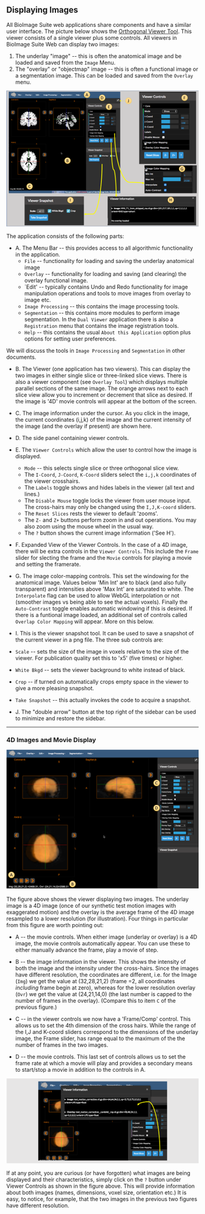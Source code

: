 ## Displaying Images

All BioImage Suite web applications share components and have a similar user interface. The picture below shows the [Orthogonal Viewer Tool](https://bioimagesuiteweb.github.io/webapp/viewer.html). This viewer consists of a single viewer plus some controls. All viewers in BioImage Suite Web can display two images:

1. The underlay "image" -- this is often the anatomical image and be loaded and saved from the `Image` Menu.
2. The "overlay" or "objectmap" image -- this is often a functional image or a segmentation image. This can be loaded and saved from the `Overlay` menu.



![An Application ](images/viewer.png)

The application consists of the following parts:

* A. The Menu Bar -- this provides access to all algorithmic functionality in the application. 
    * `File` -- functionality for loading and saving the underlay anatomical image
    * `Overlay` -- functionality for loading and saving (and clearing) the overlay functional image. 
    * `Edit' -- typically contains Undo and Redo functionality for image manipulation operations and tools to move images from overlay to image etc.
    * `Image Processing` -- this contains the image processing tools.
    * `Segmentation` -- this contains more modules to perform image segmentation. In the `Dual Viewer` application there is also a `Registration` menu that contains the image registration tools.
    * `Help` -- this contains the usual `About this Application` option plus options for setting user preferences.

We will discuss the tools in `Image Processing` and `Segmentation` in other documents.

* B. The Viewer (one application has two viewers). This can display the two images in either single slice or three-linked slice views. There is also a viewer component (see `Overlay Tool`) which displays multiple parallel sections of the same image. The orange arrows next to each slice view allow you to increment or decrement that slice as desired. If the image is '4D' movie controls will appear at the bottom of the screen.

* C. The image information under the cursor. As you click in the image, the current coordinates (i,j,k) of the image and the current intensity of the image (and the overlay if present) are shown here.

* D. The side panel containing viewer controls. 

* E. The `Viewer Controls` which allow the user to control how the image is displayed. 
    * `Mode` -- this selects single slice or three orthogonal slice view.
    * The `I-Coord`, `J-Coord`, `K-Coord` sliders select the `i,j,k` coordinates of the viewer crosshairs.
    * The `Labels` toggle shows and hides labels in the viewer (all text and lines.)
    * The `Disable Mouse` toggle locks the viewer from user mouse input. The cross-hairs may only be changed using the `I,J,K-coord` sliders.
    * The `Reset Slices` rests the viewer to default 'zooms'.
    * The `Z-` and `Z+` buttons perform zoom in and out operations. You may also zoom using the mouse wheel in the usual way.
    * The `?` button shows the current image information ('See H'). 

* F. Expanded View of the Viewer Controls. In the case of a 4D image, there will be extra controls in the `Viewer Controls`. This include the `Frame` slider for slecting the frame and the `Movie` controls for playing a movie and setting the framerate.

* G. The image color-mapping controls. This set the windowing for the anatomical image. Values below 'Min Int' are to black (and also fully transparent) and intensities above 'Max Int' are saturated to white. The `Interpolate` flag can be used to allow WebGL interpolation or not (smoother images vs being able to see the actual voxels). Finally the `Auto-Contrast` toggle enables automatic windowing if this is desired. If there is a funtional image loaded, an additional set of controls called `Overlap Color Mapping` will appear. More on this below.

* I. This is the viewer snapshot tool. It can be used to save a snapshot of the current viewer in a png file. The three sub controls are:

*  `Scale` -- sets the size of the image in voxels relative to the size of the viewer. For publication quality set this to 'x5' (five times) or higher.
*  `White Bkgd` -- sets the viewer background to white instead of black.
* `Crop` -- if turned on automatically crops empty space in the viewer to give a more pleasing snapshot.
* `Take Snapshot` -- this actually invokes the code to acquire a snapshot.

* J. The "double arrow" button at the top right of the sidebar can be used to minimize and restore the sidebar.

---

### 4D Images and Movie Display

![4D Overlay](images/4doverlay.png)

The figure above shows the viewer displaying two images. The underlay image is a 4D image (once of our synthetic test motion images with exaggerated motion) and the overlay is the average frame of the 4D image resampled to a lower resolution (for illustration). Four things in particular from this figure are worth pointing out:

* A -- the movie controls. When either image (underlay or overlay) is a 4D image, the movie controls automatically appear. You can use these to either manually advance the frame, play a movie of step.

* B -- the image information in the viewer. This shows the intensity of both the image and the intensity under the cross-hairs. Since the images have different resolution, the coordinates are different, i.e. for the Image (`Img`) we get the value at (32,28,21,2) (frame =2, all coordinates _including_ frame begin at zero), whereas for the lower resolution overlay (`Ovr`) we get the value at (24,21,14,0)  (the last number is capped to the number of frames in the overlay). (Compare this to item `C` of the previous figure.)

* C -- in the viewer controls we now have a 'Frame/Comp' control. This allows us to set the 4th dimension of the cross hairs. While the range of the I,J and K-coord sliders correspond to the dimensions of the underlay image, the Frame slider, has range equal to the maximum of the the number of frames in the two images.

* D -- the movie controls. This last set of controls allows us to set the frame rate at which a movie will play and provides a secondary means to start/stop a movie in addition to the controls in A.

![Image Information](images/4doverlay2.png)

If at any point, you are curious (or have forgotten) what images are being displayed and their characteristics, simply click on the `?` button under Viewer Controls as shown in the figure above. This will provide information about both images (names, dimensions, voxel size, orientation etc.) It is easy, to notice, for example, that the two images in the previous two figures have different resolution.

